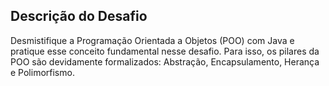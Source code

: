 ## Descrição do Desafio
Desmistifique a Programação Orientada a Objetos (POO) com Java e pratique esse conceito fundamental nesse desafio. Para isso, os pilares da POO são devidamente formalizados: Abstração, Encapsulamento, Herança e Polimorfismo. 